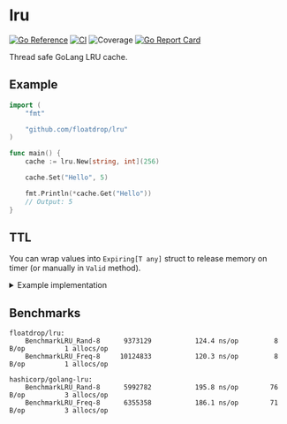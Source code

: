 # lru
[![Go Reference](https://pkg.go.dev/badge/github.com/floatdrop/lru.svg)](https://pkg.go.dev/github.com/floatdrop/lru)
[![CI](https://github.com/floatdrop/lru/actions/workflows/ci.yml/badge.svg)](https://github.com/floatdrop/lru/actions/workflows/ci.yml)
![Coverage](https://img.shields.io/badge/Coverage-100.0%25-brightgreen)
[![Go Report Card](https://goreportcard.com/badge/github.com/floatdrop/lru)](https://goreportcard.com/report/github.com/floatdrop/lru)

Thread safe GoLang LRU cache.

## Example

```go
import (
	"fmt"

	"github.com/floatdrop/lru"
)

func main() {
	cache := lru.New[string, int](256)

	cache.Set("Hello", 5)

	fmt.Println(*cache.Get("Hello"))
	// Output: 5
}
```

## TTL

You can wrap values into `Expiring[T any]` struct to release memory on timer (or manually in `Valid` method).

<details>
    <summary>Example implementation</summary>
    ```go
    import (
        "fmt"
        "time"

        "github.com/floatdrop/lru"
    )

    type Expiring[T any] struct {
        value *T
    }

    func (E *Expiring[T]) Valid() *T {
        if E == nil {
            return nil
        }

        return E.value
    }

    func WithTTL[T any](value T, ttl time.Duration) Expiring[T] {
        e := Expiring[T]{
            value: &value,
        }

        time.AfterFunc(ttl, func() {
            e.value = nil // Release memory
        })

        return e
    }

    func main() {
        l := lru.New[string, Expiring[string]](256)

        l.Set("Hello", WithTTL("Bye", time.Hour))

        if e := l.Get("Hello").Valid(); e != nil {
            fmt.Println(*e)
        }
    }
    ```
</details>

## Benchmarks

```
floatdrop/lru:
    BenchmarkLRU_Rand-8   	 9373129	       124.4 ns/op	       8 B/op	       1 allocs/op
    BenchmarkLRU_Freq-8   	10124833	       120.3 ns/op	       8 B/op	       1 allocs/op

hashicorp/golang-lru:
    BenchmarkLRU_Rand-8   	 5992782	       195.8 ns/op	      76 B/op	       3 allocs/op
    BenchmarkLRU_Freq-8   	 6355358	       186.1 ns/op	      71 B/op	       3 allocs/op
```
